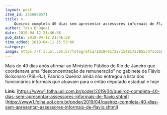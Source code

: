 ```yaml
---
layout: post
item_id: 2556868571
title: >-
    Queiroz completa 40 dias sem apresentar assessores informais de Flávio
author: Tatu D'Oquei
date: 2019-04-12 21:46:58
pub_date: 2019-04-12 21:46:58
time_added: 2019-04-11 15:53:00
category: 
image: https://f.i.uol.com.br/fotografia/2019/01/22/15481723855c473c610e25e_1548172385_3x2_lg.jpg
---
```


Mais de 40 dias após afirmar ao Ministério Público do Rio de Janeiro que coordenava uma “desconcentração de remuneração” no gabinete de Flávio Bolsonaro (PSL-RJ), Fabrício Queiroz ainda não entregou a lista dos funcionários informais que atuavam para o então deputado estadual e hoje

**Link:** [https://www1.folha.uol.com.br/poder/2019/04/queiroz-completa-40-dias-sem-apresentar-assessores-informais-de-flavio.shtml](https://www1.folha.uol.com.br/poder/2019/04/queiroz-completa-40-dias-sem-apresentar-assessores-informais-de-flavio.shtml)


